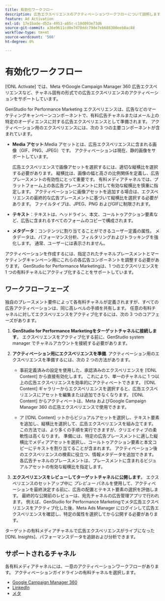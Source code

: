 ```yaml
---
title: 有効化ワークフロー
description: 広告エクスペリエンスのアクティベーションワークフローについて説明します。
feature: Ad Activation
exl-id: 17e1bade-d52a-4953-a85c-c10d093e73d6
source-git-commit: a36e9611cd0e7d70ddc79de7eb688300eeb8ac88
workflow-type: tm+mt
source-wordcount: '566'
ht-degree: 0%

---
```


# 有効化ワークフロー

[!DNL Activate] では、Meta やGoogle Campaign Manager 360 広告エクスペリエンスなど、チャネル固有の形式での広告エクスペリエンスのアクティベーションをサポートしています。

GenStudio for Performance Marketing エクスペリエンスは、広告などのマーケティングキャンペーンコンポーネントで、有料広告チャネルまたはメール上の特定のオーディエンスに対する広告エクスペリエンスとして準備されます。 アクティベーション用のエクスペリエンスには、次の 3 つの主要コンポーネントが含まれています。

* **Media アセット**:Media アセットとは、広告エクスペリエンスに含まれる画像（GIF、PNG、JPEG）です。 アクティベーションは現在、静的画像をサポートしています。

  広告エクスペリエンスで画像アセットを選択するには、適切な縦横比を選択する必要があります。 縦横比は、画像の幅と高さの比例関係を定義し、広告プレースメントの有効性にとって重要です。 有料メディアチャネルでは、プラットフォーム上の各広告プレースメントに対して有効な縦横比を慎重に指定します。 アクティベーションに画像アセットを追加する場合は、エクスペリエンスの最終的な広告プレースメントに基づいて縦横比を選択する必要があります。 ファイルタイプは、JPEG、PNG およびGIFに制限されます。

* **テキスト**：テキストは、ヘッドライン、本文、コールトゥアクション要素など、広告に含まれるすべてのフォームのコピーで構成されます。

* **メタデータ**：コンテンツに割り当てることができるユーザー定義の属性。 メタデータは、パフォーマンス分析、フィルタリングおよびトラッキングを強化します。 通常、ユーザーには表示されません。

アクティベーションを作成するには、指定されたチャネルプレースメントとマーケティングキャンペーン用にこれらの各広告コンポーネントを調整する必要があります。 GenStudio for Performance Marketingは、1 つのエクスペリエンスを 1 つの有料チャネルにアクティブ化することをサポートしています。

## ワークフローフェーズ

独自のプレースメント要件によって各有料チャネルが定義されますが、すべての広告アクティベーションは、同じ高レベルの手順を共有します。 任意の有料チャネルに対してエクスペリエンスをアクティブ化するには、次の 3 つのコアフェーズがあります。

1. **GenStudio for Performance Marketingをターゲットチャネルに接続します**。 エクスペリエンスをアクティブ化する前に、GenStudio system manager でチャネルアカウントを接続する必要があります。

1. **アクティベーション用にエクスペリエンスを準備**. アクティベーション用のエクスペリエンスを準備するには、次の 2 つの方法があります。

   * 事前定義済みの設定を使用した、承認済みのエクスペリエンスを [!DNL Content] から直接有効化します。 これにより、単一のチャネルに 1 つ以上の広告エクスペリエンスを効率的にアクティベートできます。 [!DNL Content] ギャラリーからエクスペリエンスを選択すると、広告エクスペリエンスにアセットを編集または追加できなくなります。 [!DNL Content] からアクティベートは、Meta およびGoogle Campaign Manager 360 の広告エクスペリエンスで使用できます。

   * ア [!DNL Content] ットからビジュアルアセットを選択し、テキスト要素を追加し、縦横比を選択して、広告エクスペリエンスを組み立てます。 この方法では、より多くの手順を実行できますが、クリエイティブの柔軟性は高くなります。 準備には、特定の広告プレースメントに適した縦横比でメディアアセットを選択し、コールトゥアクション要素と本文コピーにテキストを割り当てることが含まれます。 アクティベーション後のエクスペリエンスの検索に役立つ、情報メタデータを追加できます。 各広告チャネルのプレースメントは、プレースメントに含まれるビジュアルアセットの有効な縦横比を指定します。

1. **エクスペリエンスをレビューしてターゲットチャネルに公開します**。 エクスペリエンスのセットアップ中に _プレビュー_ パネルを使用して、アクティベーションを最終決定する前に、広告の配置とテキスト要素の選択を評価します。 最終的な公開前のレビューは、宛先チャネルの広告管理アプリで行われます。 例えば、GenStudio for Performance Marketingでメタ広告エクスペリエンスをアクティブ化した後、Meta Ads Manager にログインして広告エクスペリエンスを確認し、特定の属性を選択してから公開する必要があります。

ターゲットの有料メディアチャネルで広告エクスペリエンスがライブになった [!DNL Insights]、パフォーマンスデータを追跡および分析できます。

## サポートされるチャネル

各有料メディアチャネルには、一意のアクティベーションワークフローがあります。 アクティベーションガイドラインの有料チャネルを選択します。

* [Google Campaign Manager 360](activate-cm360-ad.md)
* [LinkedIn](activate-linkedin-ad.md)
* [ メタ ](activate-meta-ad.md)
